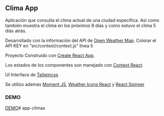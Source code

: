 ## Clima App

Aplicación que consulta el clima actual de una ciudad específica. Así como también muestra el clima en los próximos 8 días y como estuvo el clima 5 diás atrás.

Desarrollado con la información del API de [Open Weather Map](https://openweathermap.org.). Colorar el API KEY en "src/context/context.js" línea 5

Proyecto Construido con [Create React App](https://github.com/facebook/create-react-app).

Los estados de los componentes son manejado con [Context React](https://reactjs.org/docs/context.html).

UI Interface de [Tailwincss](https://tailwindcss.com/)

Se utilizo además [Moment JS](https://momentjs.com/), [Weather Icons React](https://najens.github.io/weather-icons-react/) y [React Spinner](http://www.davidhu.io/react-spinners/)

### DEMO
[DEMO](https://epic-lewin-9ee40f.netlify.app/)# app-climas

